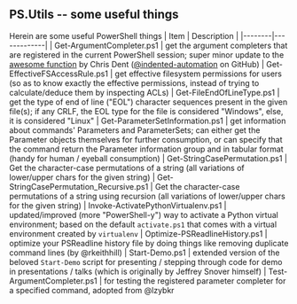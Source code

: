 ## PS.Utils -- some useful things
Herein are some useful PowerShell things
|  Item  | Description |
|--------|-------------|
| Get-ArgumentCompleter.ps1 | get the argument completers that are registered in the current PowerShell session; super minor update to the [awesome function](https://gist.github.com/indented-automation/26c637fb530c4b168e62c72582534f5b) by Chris Dent ([@indented-automation](https://github.com/indented-automation) on GitHub)
| Get-EffectiveFSAccessRule.ps1 | get effective filesystem permissions for users (so as to know exactly the effective permissions, instead of trying to calculate/deduce them by inspecting ACLs)
| Get-FileEndOfLineType.ps1 | get the type of end of line ("EOL") character sequences present in the given file(s); if any CRLF, the EOL type for the file is considered "Windows", else, it is considered "Linux"
| Get-ParameterSetInformation.ps1 | get information about commands' Parameters and ParameterSets; can either get the Parameter objects themselves for further consumption, or can specify that the command return the Parameter information group and in tabular format (handy for human / eyeball consumption)
| Get-StringCasePermutation.ps1 | Get the character-case permutations of a string (all variations of lower/upper chars for the given string)
| Get-StringCasePermutation_Recursive.ps1 | Get the character-case permutations of a string using recursion (all variations of lower/upper chars for the given string)
| Invoke-ActivatePythonVirtualenv.ps1 | updated/improved (more "PowerShell-y") way to activate a Python virtual environment; based on the default `activate.ps1` that comes with a virtual environment created by `virtualenv`
| Optimize-PSReadlineHistory.ps1 | optimize your PSReadline history file by doing things like removing duplicate command lines (by @rkeithhill)
| Start-Demo.ps1 | extended version of the beloved `Start-Demo` script for presenting / stepping through code for demo in presentations / talks (which is originally by Jeffrey Snover himself)
| Test-ArgumentCompleter.ps1 | for testing the registered parameter completer for a specified command, adopted from @lzybkr
